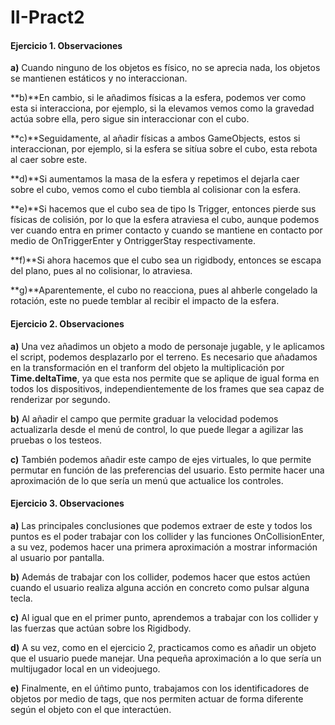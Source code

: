 # II-Pract2

#### Ejercicio 1. Observaciones

  **a)** Cuando ninguno de los objetos es físico, no se aprecia nada, los objetos se mantienen estáticos y no interaccionan.
  
  **b)**En cambio, si le añadimos físicas a la esfera, podemos ver como esta si interacciona, por ejemplo, si la elevamos vemos como la gravedad actúa sobre ella, pero sigue sin interaccionar con el cubo.
  
  **c)**Seguidamente, al añadir físicas a ambos GameObjects, estos si interaccionan, por ejemplo, si la esfera se sitíua sobre el cubo, esta rebota al caer sobre este.
  
  **d)**Si aumentamos la masa de la esfera y repetimos el dejarla caer sobre el cubo, vemos como el cubo tiembla al colisionar con la esfera.
  
  **e)**Si hacemos que el cubo sea de tipo Is Trigger, entonces pierde sus físicas de colisión, por lo que la esfera atraviesa el cubo, aunque podemos ver cuando entra en primer contacto y cuando se mantiene en contacto por medio de OnTriggerEnter y OntriggerStay respectivamente.
  
  **f)**Si ahora hacemos que el cubo sea un rigidbody, entonces se escapa del plano, pues al no colisionar, lo atraviesa.
  
  **g)**Aparentemente, el cubo no reacciona, pues al ahberle congelado la rotación, este no puede temblar al recibir el impacto de la esfera.
  
  
#### Ejercicio 2. Observaciones

  **a)** Una vez añadimos un objeto a modo de personaje jugable, y le aplicamos el script, podemos desplazarlo por el terreno. Es necesario que añadamos en la transformación en el tranform del objeto la multiplicación por **Time.deltaTime**, ya que esta nos permite que se aplique de igual forma en todos los dispositivos, independientemente de los frames que sea capaz de renderizar por segundo.
  
  **b)** Al añadir el campo que permite graduar la velocidad podemos actualizarla desde el menú de control, lo que puede llegar a agilizar las pruebas o los testeos.
  
  **c)** También podemos añadir este campo de ejes virtuales, lo que permite permutar en función de las preferencias del usuario. Esto permite hacer una aproximación de lo que sería un menú que actualice los controles.
  
  
#### Ejercicio 3. Observaciones

  **a)** Las principales conclusiones que podemos extraer de este y todos los puntos es el poder trabajar con los collider y las funciones OnCollisionEnter, a su vez, podemos hacer una primera aproximación a mostrar información al usuario por pantalla.
  
  **b)** Además de trabajar con los collider, podemos hacer que estos actúen cuando el usuario realiza alguna acción en concreto como pulsar alguna tecla.
  
  **c)** Al igual que en el primer punto, aprendemos a trabajar con los collider y las fuerzas que actúan sobre los Rigidbody.
  
  **d)** A su vez, como en el ejercicio 2, practicamos como es añadir un objeto que el usuario puede manejar. Una pequeña aproximación a lo que sería un multijugador local en un videojuego.
  
  **e)** Finalmente, en el úñtimo punto, trabajamos con los identificadores de objetos por medio de tags, que nos permiten actuar de forma diferente según el objeto con el que interactúen.
